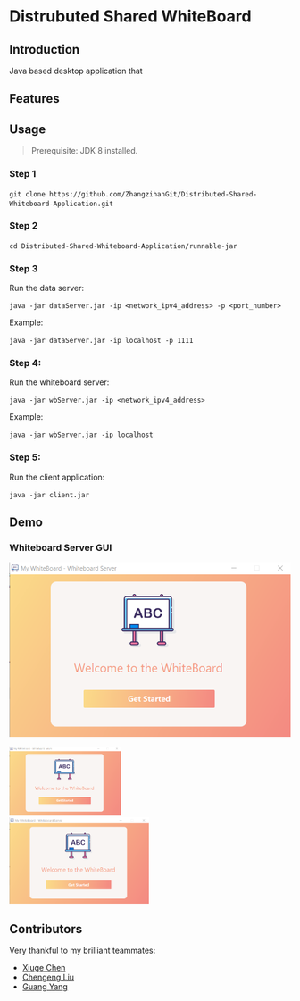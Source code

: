 # Distrubuted Shared WhiteBoard

## Introduction
Java based desktop application that 

## Features

## Usage

> Prerequisite: JDK 8 installed.

### Step 1
`git clone https://github.com/ZhangzihanGit/Distributed-Shared-Whiteboard-Application.git`

### Step 2
`cd Distributed-Shared-Whiteboard-Application/runnable-jar`

### Step 3
Run the data server:

`java -jar dataServer.jar -ip <network_ipv4_address> -p <port_number>`

Example:

`java -jar dataServer.jar -ip localhost -p 1111`

### Step 4:
Run the whiteboard server:

`java -jar wbServer.jar -ip <network_ipv4_address>`

Example:

`java -jar wbServer.jar -ip localhost`

### Step 5:
Run the client application:

`java -jar client.jar`

## Demo

### Whiteboard Server GUI

![Alt text](imgs/wb-server/welcome.png?raw=true "welcome page")

<img src="imgs/wb-server/welcome.png" alt="welcome page" width="200"/>

<br />

<img src="imgs/wb-server/welcome.png" alt="welcome page" width="250"/>


## Contributors
Very thankful to my brilliant teammates:

- [Xiuge Chen](https://github.com/XiugeChen)
- [Chengeng Liu](https://github.com/chengengliu)
- [Guang Yang](https://github.com/yourDanmise)

